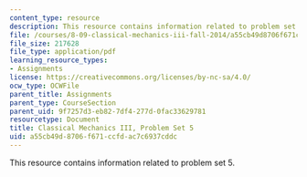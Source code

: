 ```yaml
---
content_type: resource
description: This resource contains information related to problem set 5.
file: /courses/8-09-classical-mechanics-iii-fall-2014/a55cb49d8706f671ccfdac7c6937cddc_MIT8_09F14_pset5.pdf
file_size: 217628
file_type: application/pdf
learning_resource_types:
- Assignments
license: https://creativecommons.org/licenses/by-nc-sa/4.0/
ocw_type: OCWFile
parent_title: Assignments
parent_type: CourseSection
parent_uid: 9f7257d3-eb82-7df4-277d-0fac33629781
resourcetype: Document
title: Classical Mechanics III, Problem Set 5
uid: a55cb49d-8706-f671-ccfd-ac7c6937cddc
---
```

This resource contains information related to problem set 5.